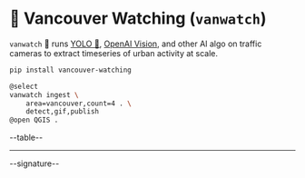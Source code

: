# 🌈 Vancouver Watching (`vanwatch`)

`vanwatch` 🌈 runs [YOLO 🚀](https://github.com/ultralytics/ultralytics), [OpenAI Vision](https://github.com/kamangir/openai-commands/tree/main/openai_commands/vision), and other AI algo on traffic cameras to extract timeseries of urban activity at scale.


```bash
pip install vancouver-watching
```

```bash
@select
vanwatch ingest \
	area=vancouver,count=4 . \
	detect,gif,publish
@open QGIS .
```

--table--

---

--signature--
